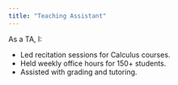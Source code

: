 ```yaml
---
title: "Teaching Assistant"
---
```

As a TA, I:

- Led recitation sessions for Calculus courses.  
- Held weekly office hours for 150+ students.  
- Assisted with grading and tutoring.  

